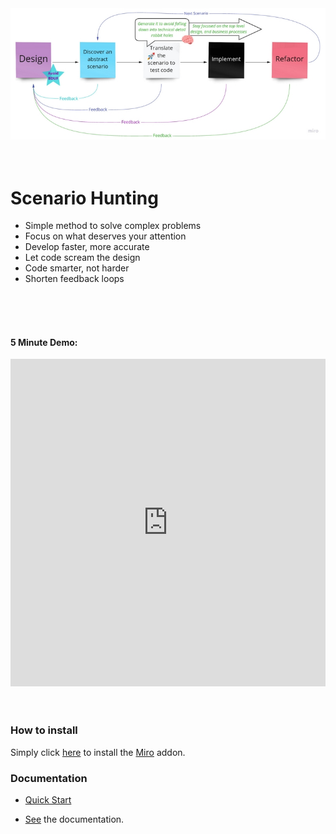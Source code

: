 

<img src="./sh-process.jpg" alt="Scenario Hunting Process"/>


<br/>  
<br/>  
<br/>  

# Scenario Hunting
<ul>
  <li> Simple method to solve complex problems </li>
  <li> Focus on what deserves your attention</li>
  <li> Develop faster, more accurate</li>
  <li> Let code scream the design</li>
  <li> Code smarter, not harder</li>
  <li> Shorten feedback loops</li>
</ul>

<br/>  
<br/>  
<br/>  


#### 5 Minute Demo:

<iframe style="width:100%" height="524" src="https://www.youtube.com/embed/Ou_TkeMsfXs" title="YouTube video player" frameborder="0" allow="accelerometer; autoplay; clipboard-write; encrypted-media; gyroscope; picture-in-picture" allowfullscreen></iframe>


<br/>  
<br/>  
<br/>  

### How to install
Simply click [here](https://miro.com/oauth/authorize/?response_type=code&client_id=3074457356753256770&redirect_uri=%2Fconfirm-app-install%2F) to install the [Miro](https://miro.com) addon.

### Documentation
* [Quick Start](https://docs.scenariohunting.com/#/content/Quick-Start/Hunting-a-scenario/article)

* [See](https://docs.scenariohunting.com) the documentation.
